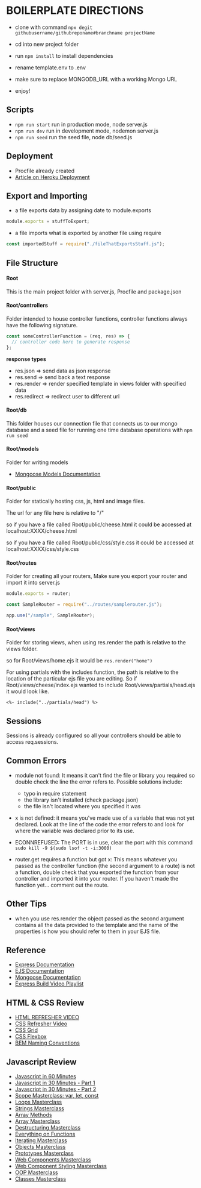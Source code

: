 # BOILERPLATE DIRECTIONS

- clone with command `npx degit githubusername/githubreponame#branchname projectName`

- cd into new project folder

- run `npm install` to install dependencies

- rename template.env to .env

- make sure to replace MONGODB_URL with a working Mongo URL

- enjoy!

## Scripts

- `npm run start` run in production mode, node server.js
- `npm run dev` run in development mode, nodemon server.js
- `npm run seed` run the seed file, node db/seed.js

## Deployment

- Procfile already created
- [Article on Heroku Deployment](https://tuts.alexmercedcoder.com/2021/4/deploying_node_heroku/)

## Export and Importing

- a file exports data by assigning date to module.exports

```js
module.exports = stuffToExport;
```

- a file imports what is exported by another file using require

```js
const importedStuff = require("./fileThatExportsStuff.js");
```

## File Structure

#### Root

This is the main project folder with server.js, Procfile and package.json

#### Root/controllers

Folder intended to house controller functions, controller functions always have the following signature.

```js
const someControllerFunction = (req, res) => {
  // controller code here to generate response
};
```

**response types**

- res.json => send data as json response
- res.send => send back a text response
- res.render => render specified template in views folder with specified data
- res.redirect => redirect user to different url

#### Root/db

This folder houses our connection file that connects us to our mongo database and a seed file for running one time database operations with `npm run seed`

#### Root/models

Folder for writing models

- [Mongoose Models Documentation](https://mongoosejs.com/docs/models.html)

#### Root/public

Folder for statically hosting css, js, html and image files.

The url for any file here is relative to "/"

so if you have a file called Root/public/cheese.html it could be accessed at localhost:XXXX/cheese.html

so if you have a file called Root/public/css/style.css it could be accessed at localhost:XXXX/css/style.css

#### Root/routes

Folder for creating all your routers, Make sure you export your router and import it into server.js

```js
module.exports = router;
```

```js
const SampleRouter = require("../routes/samplerouter.js");

app.use("/sample", SampleRouter);
```

#### Root/views

Folder for storing views, when using res.render the path is relative to the views folder.

so for Root/views/home.ejs it would be `res.render("home")`

For using partials with the includes function, the path is relative to the location of the particular ejs file you are editing. So if Root/views/cheese/index.ejs wanted to include Root/views/partials/head.ejs it would look like.

`<%- include("../partials/head") %>`

## Sessions

Sessions is already configured so all your controllers should be able to access req.sessions.

## Common Errors

- module not found: It means it can't find the file or library you required so double check the line the error refers to. Possible solutions include:

  - typo in require statement
  - the library isn't installed (check package.json)
  - the file isn't located where you specified it was

- x is not defined: it means you've made use of a variable that was not yet declared. Look at the line of the code the error refers to and look for where the variable was declared prior to its use.

- ECONNREFUSED: The PORT is in use, clear the port with this command `sudo kill -9 $(sudo lsof -t -i:3000)`

- router.get requires a function but got x: This means whatever you passed as the controller function (the second argument to a route) is not a function, double check that you exported the function from your controller and imported it into your router. If you haven't made the function yet... comment out the route.

## Other Tips

- when you use res.render the object passed as the second argument contains all the data provided to the template and the name of the properties is how you should refer to them in your EJS file.

## Reference

- [Express Documentation](https://expressjs.com/)
- [EJS Documentation](https://ejs.co/)
- [Mongoose Documentation](https://mongoosejs.com/docs/index.html)
- [Express Build Video Playlist](https://www.youtube.com/playlist?list=PLY6oTPmKnKbb4uE8ym45pLaaE76sUwvBL)

## HTML & CSS Review

- [HTML REFRESHER VIDEO](https://generalassembly.zoom.us/rec/share/ht-wmHyCTgnV-hrvtEzgCsywHKyPYQ1OH0S6DfNh-V1XB1vPsBh_Q1HTgtr0i1lI.LGQPTyMA_pcn3mbV?startTime=1612187836000)
- [CSS Refresher Video](https://generalassembly.zoom.us/rec/share/ht-wmHyCTgnV-hrvtEzgCsywHKyPYQ1OH0S6DfNh-V1XB1vPsBh_Q1HTgtr0i1lI.LGQPTyMA_pcn3mbV?startTime=1612187836000)
- [CSS Grid](https://generalassembly.zoom.us/rec/share/6VOvdpBiOf6uJuU0LIzTNDRQ5PQPb4EeA7L6U0PEYeFDW3hH2xF6J496JAuakgNH.iHsdHqmjc58FEP1N)
- [CSS Flexbox](https://generalassembly.zoom.us/rec/share/kToGF_1iwh-hW-Kjvds_tZFzC4wp2H7bhQO1o6EZxD3hYpCQXozeuwV0mCxkEnlk.F4lGdBM2_w3ameBT)
- [BEM Naming Conventions](https://generalassembly.zoom.us/rec/share/E5rcHmqX7SsWWKPQu8mad3W_CIhyix8xlBCQtvZzOXoKcIyX6ErlpUm0tV0Txbc.n0p3WR3y4tnyeb8X)

## Javascript Review

- [Javascript in 60 Minutes](https://www.youtube.com/watch?v=yN9-eBh3dSw&list=PLY6oTPmKnKbZDZ9cRrRby4Wnr4GIJj5O3&index=1&t=355s)
- [Javascript in 30 Minutes - Part 1](https://www.youtube.com/watch?v=VEnrgqenumY&t=1s)
- [Javascript in 30 Minutes - Part 2](https://www.youtube.com/watch?v=ZO10BXnUufk)
- [Scope Masterclass: var, let, const](https://www.youtube.com/watch?v=trez5PLZm7I)
- [Loops Masterclass](https://www.youtube.com/watch?v=Yf6whlVj5qA)
- [Strings Masterclass](https://www.youtube.com/watch?v=EJy7f0YPgi8)
- [Array Methods](https://www.youtube.com/watch?v=CIWHuP8n_KA&t=4s)
- [Array Masterclass](https://www.youtube.com/watch?v=0rd-WuGtLgI)
- [Destructuring Masterclass](https://www.youtube.com/watch?v=T03vCdNz6h4&t=2s)
- [Everything on Functions](https://www.youtube.com/watch?v=fhLFpVeGdoU)
- [Iterating Masterclass](https://www.youtube.com/watch?v=JFf6ogtBUdo)
- [Objects Masterclass](https://www.youtube.com/watch?v=6Ytou94vP9g)
- [Prototypes Masterclass](https://www.youtube.com/watch?v=O_lyavc0lJc)
- [Web Components Masterclass](https://www.youtube.com/watch?v=qV7jh7ctALg)
- [Web Component Styling Masterclass](https://www.youtube.com/watch?v=9flT7pFyaXM)
- [OOP Masterclass](https://www.youtube.com/watch?v=IxbDwmNwnFQ)
- [Classes Masterclass](https://www.youtube.com/watch?v=O93r_ZB1NfQ)
